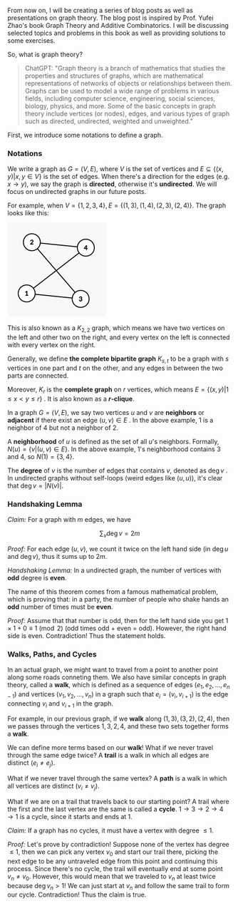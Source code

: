 From now on, I will be creating a series of blog posts as well as presentations on graph theory. The blog post is inspired by Prof. Yufei Zhao's book Graph Theory and Additive Combinatorics. I will be discussing selected topics and problems in this book as well as providing solutions to some exercises.

So, what is graph theory?

> ChatGPT: "Graph theory is a branch of mathematics that studies the properties and structures of graphs, which are mathematical representations of networks of objects or relationships between them. Graphs can be used to model a wide range of problems in various fields, including computer science, engineering, social sciences, biology, physics, and more. Some of the basic concepts in graph theory include vertices (or nodes), edges, and various types of graph such as directed, undirected, weighted and unweighted."

First, we introduce some notations to define a graph.

### Notations

We write a graph as $G=(V,E)$, where $V$ is the set of vertices and $E\subseteq \{(x,y)|x,y\in V\}$ is the set of edges. When there's a direction for the edges (e.g. $x\to y$), we say the graph is **directed**, otherwise it's **undirected**. We will focus on undirected graphs in our future posts. 

For example, when $V=\{1,2,3,4\},E=\{(1,3),(1,4),(2,3),(2,4)\}$. The graph looks like this:

<img src="https://raw.githubusercontent.com/YIFANK/YIFANK.github.io/main/pics/image-20221207100910624.png" alt="img" style="zoom:50%;" />

This is also known as a $K_{2,2}$ graph, which means we have two vertices on the left and other two on the right, and every vertex on the left is connected with every vertex on the right.

Generally, we define **the complete bipartite graph** $K_{s,t}$ to be a graph with $s$ vertices in one part and $t$ on the other, and any edges in between the two parts are connected.

Moreover, $K_r$ is the **complete graph** on $r$ vertices, which means $E=\{(x,y)|1\le x < y\le r \}$ . It is also known as a **$r$-clique**.

In a graph $G=(V,E)$, we say two vertices $u$ and $v$ are **neighbors** or **adjacent** if there exist an edge $(u,v)\in E$ . In the above example, $1$ is a neighbor of $4$ but not a neighbor of $2$. 

A **neighborhood** of $u$ is defined as the set of all $u$'s neighbors. Formally, $N(u)=\{v|(u,v)\in E\}$. In the above example, $1$'s neighborhood contains $3$ and $4$, so $N(1)=\{3,4\}$.

The **degree** of $v$ is the number of edges that contains $v$, denoted as $\deg v$ . In undirected graphs without self-loops (weird edges like $(u,u)$), it's clear that $\deg v = |N(v)|$.

### Handshaking Lemma

*Claim:* For a graph with $m$ edges, we have


$$
\sum_v \deg v  = 2m
$$


*Proof:* For each edge $(u,v)$, we count it twice on the left hand side (in $\deg u$ and $\deg v$), thus it sums up to $2m$.

*Handshaking Lemma:* In a undirected graph, the number of vertices with **odd** degree is **even**.

The name of this theorem comes from a famous mathematical problem, which is proving that: in a party, the number of people who shake hands an **odd** number of times must be **even**.

*Proof:* Assume that that number is odd, then for the left hand side you get $1\times 1 + 0\equiv 1\pmod 2$ (odd times odd + even = odd). However, the right hand side is even. Contradiction! Thus the statement holds.

### Walks, Paths, and Cycles

In an actual graph, we might want to travel from a point to another point along some roads conneting them. We also have similar concepts in graph theory, called a **walk**, which is defined as a sequence of edges $(e_1,e_2,\dots,e_{n-1})$ and vertices $(v_1,v_2,\dots,v_n)$ in a graph such that $e_i = (v_i,v_{i+1})$ is the edge connecting $v_i$ and $v_{i+1}$ in the graph.

For example, in our previous graph, if we **walk** along $(1,3),(3,2),(2,4)$, then we passes through the vertices $1,3,2,4$, and these two sets together forms a **walk**.

We can define more terms based on our **walk**! What if we never travel through the same edge twice? A **trail** is a walk in which all edges are distinct $(e_i\ne e_j)$.

What if we never travel through the same vertex? A **path** is a walk in which all vertices are distinct $(v_i\ne v_j)$.

What if we are on a trail that travels back to our starting point? A trail where the first and the last vertex are the same is called a **cycle**. $1\to3\to2\to4\to 1$ is a cycle, since it starts and ends at $1$.

*Claim:* If a graph has no cycles, it must have a vertex with degree $\le 1$.

*Proof:* Let's prove by contradiction! Suppose none of the vertex has degree $\le 1$, then we can pick any vertex $v_0$ and start our trail there, picking the next edge to be any untraveled edge from this point and continuing this process. Since there's no cycle, the trail will eventually end at some point $v_n\ne v_0$. However, this would mean that we traveled to $v_n$ at least twice because $\deg v_n > 1$! We can just start at $v_n$ and follow the same trail to form our cycle. Contradiction! Thus the claim is true.

